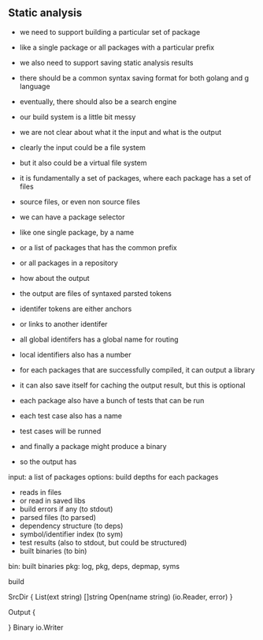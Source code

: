 ## Static analysis

- we need to support building a particular set of package
- like a single package or all packages with a particular prefix
- we also need to support saving static analysis results
- there should be a common syntax saving format for both golang and g language
- eventually, there should also be a search engine

- our build system is a little bit messy
- we are not clear about what it the input and what is the output 

- clearly the input could be a file system
- but it also could be a virtual file system
- it is fundamentally a set of packages, where each package has a set of files
- source files, or even non source files
- we can have a package selector
- like one single package, by a name
- or a list of packages that has the common prefix
- or all packages in a repository

- how about the output
- the output are files of syntaxed parsted tokens
- identifer tokens are either anchors
- or links to another identifer
- all global identifers has a global name for routing
- local identifiers also has a number
- for each packages that are successfully compiled, it can output a library
- it can also save itself for caching the output result, but this is optional
- each package also have a bunch of tests that can be run
- each test case also has a name
- test cases will be runned
- and finally a package might produce a binary

- so the output has

input: a list of packages
options: build depths
for each packages
- reads in files
- or read in saved libs
- build errors if any (to stdout)
- parsed files (to parsed)
- dependency structure (to deps)
- symbol/identifier index (to sym)
- test results (also to stdout, but could be structured)
- built binaries (to bin)

bin: built binaries
pkg: log, pkg, deps, depmap, syms

build

SrcDir {
	List(ext string) []string
	Open(name string) (io.Reader, error)
}

Output {
	
}
Binary io.Writer
